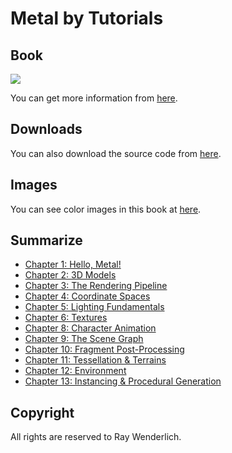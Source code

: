 # Metal by Tutorials

## Book

![](http://mobile.kyobobook.co.kr/common/image/resize?url=http://image.kyobobook.co.kr/images/book/large/988/l9781942878988.jpg)

You can get more information from [here](https://store.raywenderlich.com/products/metal-by-tutorials).

## Downloads

You can also download the source code from [here](https://store.raywenderlich.com/products/metal-by-tutorials-source-code).

## Images

You can see color images in this book at [here](https://www.raywenderlich.com/books/metal-by-tutorials).

## Summarize

 * [Chapter 1: Hello, Metal!](https://github.com/daemyung/metal-by-tutorials/tree/main/01-introduction-to-metal)
 * [Chapter 2: 3D Models](https://github.com/daemyung/metal-by-tutorials/tree/main/02-3d-models)
 * [Chapter 3: The Rendering Pipeline](https://github.com/daemyung/metal-by-tutorials/tree/main/03-rendering-pipeline)
 * [Chapter 4: Coordinate Spaces](https://github.com/daemyung/metal-by-tutorials/tree/main/04-3d-transforms)
 * [Chapter 5: Lighting Fundamentals](https://github.com/daemyung/metal-by-tutorials/tree/main/05-lighting-fundamentals)
 * [Chapter 6: Textures](https://github.com/daemyung/metal-by-tutorials/tree/main/06-textures)
 * [Chapter 8: Character Animation](https://github.com/daemyung/metal-by-tutorials/tree/main/08-character-animation)
 * [Chapter 9: The Scene Graph](https://github.com/daemyung/metal-by-tutorials/tree/main/09-scene-graph)
 * [Chapter 10: Fragment Post-Processing](https://github.com/daemyung/metal-by-tutorials/tree/main/10-trees-and-fog)
 * [Chapter 11: Tessellation & Terrains](https://github.com/daemyung/metal-by-tutorials/tree/main/11-tesselation-and-terrains)
 * [Chapter 12: Environment](https://github.com/daemyung/metal-by-tutorials/tree/main/12-environment)
 * [Chapter 13: Instancing & Procedural Generation](https://github.com/daemyung/metal-by-tutorials/tree/main/13-procedural-generation)

## Copyright

All rights are reserved to Ray Wenderlich.

